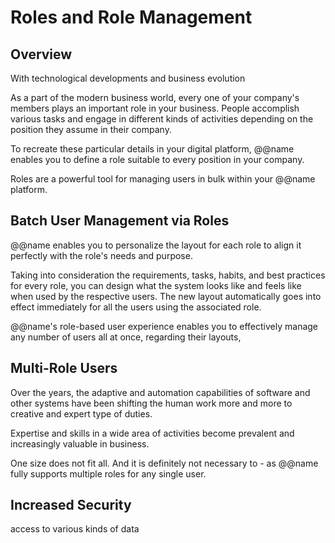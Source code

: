 # Roles and Role Management

## Overview

With technological developments and business evolution



As a part of the modern business world, every one of your company's members plays an important role in your business. 
People accomplish various tasks and engage in different kinds of activities depending on the position they assume in their company.  

To recreate these particular details in your digital platform, @@name enables you to define a role suitable to every position in your company.  

Roles are a powerful tool for managing users in bulk within your @@name platform.  

## Batch User Management via Roles

@@name enables you to personalize the layout for each role to align it perfectly with the role's needs and purpose.  

Taking into consideration the requirements, tasks, habits, and best practices for every role, you can design what the system looks like and feels like when used by the respective users. 
The new layout automatically goes into effect immediately for all the users using the associated role.  

@@name's role-based user experience enables you to effectively manage any number of users all at once, regarding their layouts, 

## Multi-Role Users

Over the years, the adaptive and automation capabilities of software and other systems have been shifting the human work more and more to creative and expert type of duties.  

Expertise and skills in a wide area of activities become prevalent and increasingly valuable in business.  


One size does not fit all. 
And it is definitely not necessary to - as @@name fully supports multiple roles for any single user.  

## Increased Security

access to various kinds of data
